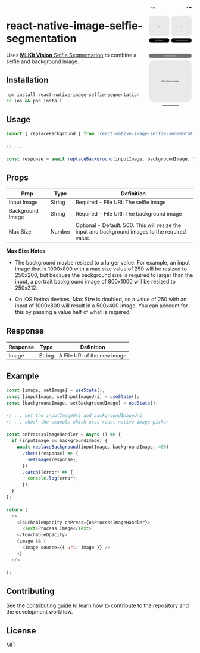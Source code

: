 <div align="right">
<img align="right" width="25%" src="./docs/demo.gif">
</div>

# react-native-image-selfie-segmentation

Uses [**MLKit Vision** Selfie Segmentation](https://developers.google.com/ml-kit/vision/selfie-segmentation) to combine
a selfie and background image.

## Installation

```sh
npm install react-native-image-selfie-segmentation
cd ios && pod install
```

## Usage

```js
import { replaceBackground } from 'react-native-image-selfie-segmentation';

// ...

const response = await replaceBackground(inputImage, backgroundImage, 500);
```

## Props

| Prop             | Type   | Definition                                                                                      |
|------------------|--------|-------------------------------------------------------------------------------------------------|
| Input Image      | String | Required - File URI: The selfie image                                                           |
| Background Image | String | Required - File URI: The background image               |
| Max Size         | Number | Optional - Default: 500. This will resize the input and background images to the required value. |

**Max Size Notes**

* The background maybe resized to a larger value. For example, an input image that is 1000x800 with a max size value of 250 will be resized to 250x200, but
because the background size is required to larger than the input, a portrait background image of 800x1000 will be resized to 250x312.

* On iOS Retina devices, Max Size is doubled, so a value of 250 with an input of 1000x800 will result in a 500x400 image.
You can account for this by passing a value half of what is required.


## Response

| Response | Type          | Definition                  |
|----------|---------------|-----------------------------|
| Image    | String | A File URI of the new image |

## Example

```js
const [image, setImage] = useState();
const [inputImage, setInputImageUri] = useState();
const [backgroundImage, setBackgroundImage] = useState();

// ... set the inputImageUri and backgroundImageUri
// ... check the example which uses react-native-image-picker

const onProcessImageHandler = async () => {
  if (inputImage && backgroundImage) {
    await replaceBackground(inputImage, backgroundImage, 400)
      .then((response) => {
        setImage(response);
      })
      .catch((error) => {
        console.log(error);
      });
  }
};

return (
  <>
    <TouchableOpacity onPress={onProcessImageHandler}>
      <Text>Process Image</Text>
    </TouchableOpacity>
    {image && (
      <Image source={{ uri: image }} />
    )}
  </>

);

```

## Contributing

See the [contributing guide](CONTRIBUTING.md) to learn how to contribute to the repository and the development workflow.

## License

MIT
